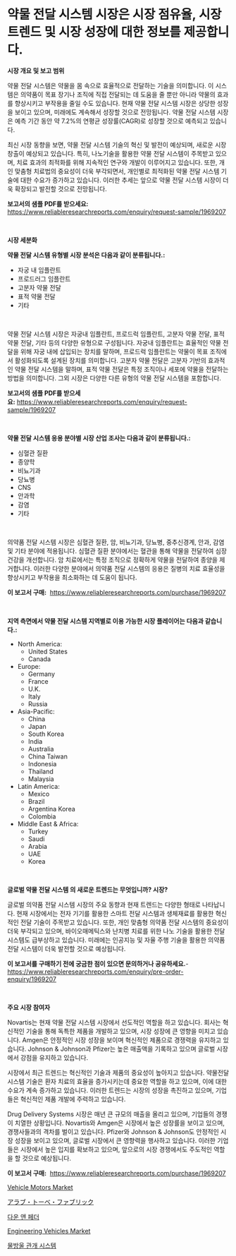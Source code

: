 <p><h1>약물 전달 시스템 시장은 시장 점유율, 시장 트렌드 및 시장 성장에 대한 정보를 제공합니다.</h1></p><p><strong>시장 개요 및 보고 범위</strong></p>
<p><p>약물 전달 시스템은 약물을 몸 속으로 효율적으로 전달하는 기술을 의미합니다. 이 시스템은 의약품이 목표 장기나 조직에 직접 전달되는 데 도움을 줄 뿐만 아니라 약물의 효과를 향상시키고 부작용을 줄일 수도 있습니다. 현재 약물 전달 시스템 시장은 상당한 성장을 보이고 있으며, 미래에도 계속해서 성장할 것으로 전망됩니다. 약물 전달 시스템 시장은 예측 기간 동안 약 7.2%의 연평균 성장률(CAGR)로 성장할 것으로 예측되고 있습니다.</p><p>최신 시장 동향을 보면, 약물 전달 시스템 기술의 혁신 및 발전이 예상되며, 새로운 시장 창출이 예상되고 있습니다. 특히, 나노기술을 활용한 약물 전달 시스템이 주목받고 있으며, 치료 효과의 최적화를 위해 지속적인 연구와 개발이 이루어지고 있습니다. 또한, 개인 맞춤형 치료법의 중요성이 더욱 부각되면서, 개인별로 최적화된 약물 전달 시스템 기술에 대한 수요가 증가하고 있습니다. 이러한 추세는 앞으로 약물 전달 시스템 시장이 더욱 확장되고 발전할 것으로 전망됩니다.</p></p>
<p><strong>보고서의 샘플 PDF를 받으세요:</strong> <a href="https://www.reliableresearchreports.com/enquiry/request-sample/1969207">https://www.reliableresearchreports.com/enquiry/request-sample/1969207</a></p>
<p>&nbsp;</p>
<p><strong>시장 세분화</strong></p>
<p><strong>약물 전달 시스템 유형별 시장 분석은 다음과 같이 분류됩니다.:</strong></p>
<p><ul><li>자궁 내 임플란트</li><li>프로드러그 임플란트</li><li>고분자 약물 전달</li><li>표적 약물 전달</li><li>기타</li></ul></p>
<p>&nbsp;</p>
<p><p>약물 전달 시스템 시장은 자궁내 임플란트, 프로드럭 임플란트, 고분자 약물 전달, 표적 약물 전달, 기타 등의 다양한 유형으로 구성됩니다. 자궁내 임플란트는 효율적인 약물 전달을 위해 자궁 내에 삽입되는 장치를 말하며, 프로드럭 임플란트는 약물이 목표 조직에서 활성화되도록 설계된 장치를 의미합니다. 고분자 약물 전달은 고분자 기반의 효과적인 약물 전달 시스템을 말하며, 표적 약물 전달은 특정 조직이나 세포에 약물을 전달하는 방법을 의미합니다. 그외 시장은 다양한 다른 유형의 약물 전달 시스템을 포함합니다.</p></p>
<p><strong>보고서의 샘플 PDF를 받으세요:</strong>&nbsp;<a href="https://www.reliableresearchreports.com/enquiry/request-sample/1969207">https://www.reliableresearchreports.com/enquiry/request-sample/1969207</a></p>
<p>&nbsp;</p>
<p><strong> 약물 전달 시스템 응용 분야별 시장 산업 조사는 다음과 같이 분류됩니다.:</strong></p>
<p><ul><li>심혈관 질환</li><li>종양학</li><li>비뇨기과</li><li>당뇨병</li><li>CNS</li><li>안과학</li><li>감염</li><li>기타</li></ul></p>
<p>&nbsp;</p>
<p><p>의약품 전달 시스템 시장은 심혈관 질환, 암, 비뇨기과, 당뇨병, 중추신경계, 안과, 감염 및 기타 분야에 적용됩니다. 심혈관 질환 분야에서는 혈관을 통해 약물을 전달하여 심장 건강을 개선합니다. 암 치료에서는 특정 조직으로 정확하게 약물을 전달하여 종양을 제거합니다. 이러한 다양한 분야에서 의약품 전달 시스템의 응용은 질병의 치료 효율성을 향상시키고 부작용을 최소화하는 데 도움이 됩니다.</p></p>
<p><strong>이 보고서 구매:</strong>&nbsp; <a href="https://www.reliableresearchreports.com/purchase/1969207">https://www.reliableresearchreports.com/purchase/1969207</a></p>
<p>&nbsp;</p>
<p><strong>지역 측면에서 약물 전달 시스템 지역별로 이용 가능한 시장 플레이어는 다음과 같습니다.:</strong></p>
<p><ul>
    <li>
        North America:
        <ul>
            <li>United States</li>
            <li>Canada</li>
        </ul>
    </li>
    <li>
        Europe:
        <ul>
            <li>Germany</li>
            <li>France</li>
            <li>U.K.</li>
            <li>Italy</li>
            <li>Russia</li>
        </ul>
    </li>
    <li>
        Asia-Pacific:
        <ul>
            <li>China</li>
            <li>Japan</li>
            <li>South Korea</li>
            <li>India</li>
            <li>Australia</li>
            <li>China Taiwan</li>
            <li>Indonesia</li>
            <li>Thailand</li>
            <li>Malaysia</li>
        </ul>
    </li>
    <li>
        Latin America:
        <ul>
            <li>Mexico</li>
            <li>Brazil</li>
            <li>Argentina Korea</li>
            <li>Colombia</li>
        </ul>
    </li>
    <li>
        Middle East & Africa:
        <ul>
            <li>Turkey</li>
            <li>Saudi</li>
            <li>Arabia</li>
            <li>UAE</li>
            <li>Korea</li>
        </ul>
    </li>
    </ul></p>
<p>&nbsp;</p>
<p><strong>글로벌 약물 전달 시스템 의 새로운 트렌드는 무엇입니까? 시장?</strong></p>
<p><p>글로벌 의약품 전달 시스템 시장의 주요 동향과 현재 트렌드는 다양한 형태로 나타납니다. 현재 시장에서는 전자 기기를 활용한 스마트 전달 시스템과 생체재료를 활용한 혁신적인 전달 기술이 주목받고 있습니다. 또한, 개인 맞춤형 의약품 전달 시스템의 중요성이 더욱 부각되고 있으며, 바이오매메틱스와 난치병 치료를 위한 나노 기술을 활용한 전달 시스템도 급부상하고 있습니다. 미래에는 인공지능 및 자율 주행 기술을 활용한 의약품 전달 시스템이 더욱 발전할 것으로 예상됩니다.</p></p>
<p><strong>이 보고서를 구매하기 전에 궁금한 점이 있으면 문의하거나 공유하세요.</strong>- <a href="https://www.reliableresearchreports.com/enquiry/pre-order-enquiry/1969207">https://www.reliableresearchreports.com/enquiry/pre-order-enquiry/1969207</a></p>
<p>&nbsp;</p>
<p><strong>주요 시장 참여자</strong></p>
<p><p>Novartis는 현재 약물 전달 시스템 시장에서 선도적인 역할을 하고 있습니다. 회사는 혁신적인 기술을 통해 독특한 제품을 개발하고 있으며, 시장 성장에 큰 영향을 미치고 있습니다. Amgen은 안정적인 시장 성장을 보이며 혁신적인 제품으로 경쟁력을 유지하고 있습니다. Johnson & Johnson과 Pfizer는 높은 매출액을 기록하고 있으며 글로벌 시장에서 강점을 유지하고 있습니다.</p><p>시장에서 최근 트렌드는 혁신적인 기술과 제품의 중요성이 높아지고 있습니다. 약물전달 시스템 기술은 환자 치료의 효율을 증가시키는데 중요한 역할을 하고 있으며, 이에 대한 수요가 계속 증가하고 있습니다. 이러한 트렌드는 시장의 성장을 촉진하고 있으며, 기업들은 혁신적인 제품 개발에 주력하고 있습니다.</p><p>Drug Delivery Systems 시장은 매년 큰 규모의 매출을 올리고 있으며, 기업들의 경쟁이 치열한 상황입니다. Novartis와 Amgen은 시장에서 높은 성장률을 보이고 있으며, 경쟁사들과의 격차를 벌이고 있습니다. Pfizer와 Johnson & Johnson도 안정적인 시장 성장을 보이고 있으며, 글로벌 시장에서 큰 영향력을 행사하고 있습니다. 이러한 기업들은 시장에서 높은 입지를 확보하고 있으며, 앞으로의 시장 경쟁에서도 주도적인 역할을 할 것으로 예상됩니다.</p></p>
<p><strong>이 보고서 구매:</strong>&nbsp;&nbsp;<a href="https://www.reliableresearchreports.com/purchase/1969207">https://www.reliableresearchreports.com/purchase/1969207</a></p>
<p><p><a href="https://issuu.com/reportprime-2/docs/vehicle-motors-market-size-2030.pptx">Vehicle Motors Market</a></p><p><a href="https://github.com/DonaldShaw1965/Market-Research-Report-List-1/blob/main/92334939199.md">アラブ・トーベ・ファブリック</a></p><p><a href="https://github.com/vs019sa3m8x/Market-Research-Report-List-1/blob/main/24389078344.md">다운 앤 페더</a></p><p><a href="https://issuu.com/reportprime-2/docs/engineering-vehicles-market-size-2030.pptx">Engineering Vehicles Market</a></p><p><a href="https://github.com/Madalyell456456/Market-Research-Report-List-1/blob/main/49666598345.md">물방울 관개 시스템</a></p></p>
